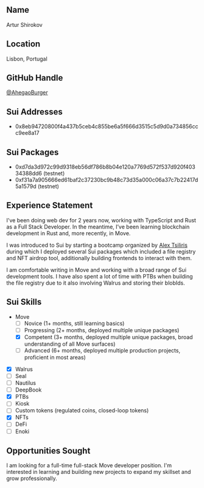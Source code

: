 ## Name

Artur Shirokov

## Location

Lisbon, Portugal

## GitHub Handle

[@AhegaoBurger](https://github.com/AhegaoBurger)

## Sui Addresses

- 0x8eb94720800f4a437b5ceb4c855be6a5f666d3515c5d9d0a734856ccc9ee8a17

## Sui Packages

- 0xd7da3d972c99d9318eb56df786b8b04e120a7769d572f537d920f40334388dd6 (testnet)
- 0xf31a7a905666ed61baf2c37230bc9b48c73d35a000c06a37c7b22417d5a1579d (testnet)

## Experience Statement

I've been doing web dev for 2 years now, working with TypeScript and Rust as a Full Stack Developer. In the meantime, I’ve been learning blockchain development in Rust and, more recently, in Move.

I was introduced to Sui by starting a bootcamp organized by [Alex Tsiliris](https://github.com/Eis-D-Z) during which I deployed several Sui packages which included a file registry and NFT airdrop tool, additionally building frontends to interact with them.

I am comfortable writing in Move and working with a broad range of Sui development tools. I have also spent a lot of time with PTBs when building the file registry due to it also involving Walrus and storing their blobIds.

## Sui Skills

- Move
  - [ ] Novice (1+ months, still learning basics)
  - [ ] Progressing (2+ months, deployed multiple unique packages)
  - [x] Competent (3+ months, deployed multiple unique packages, broad understanding of all Move surfaces)
  - [ ] Advanced (6+ months, deployed multiple production projects, proficient in most areas)
- [x] Walrus
- [ ] Seal
- [ ] Nautilus
- [ ] DeepBook
- [x] PTBs
- [ ] Kiosk
- [ ] Custom tokens (regulated coins, closed-loop tokens)
- [x] NFTs
- [ ] DeFi
- [ ] Enoki

## Opportunities Sought

I am looking for a full-time full-stack Move developer position. I'm interested in learning and building new projects to expand my skillset and grow professionally.
